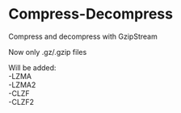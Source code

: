 # Compress-Decompress

Compress and decompress with GzipStream

Now only .gz/.gzip files

Will be added:                                          
  -LZMA                                     
  -LZMA2                          
  -CLZF                             
  -CLZF2                            
